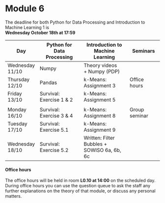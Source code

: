 
# Module 6

The deadline for both Python for Data Processing and Introduction to Machine Learning 1 is<br>**Wednesday October 18th at 17:59**

| Day                | Python for<br>Data Processing | Introduction to<br>Machine Learning      | Seminars          |
|--------------------|-------------------------------|------------------------------------------|-------------------|
| Wednesday<br>11/10 | Numpy                         | Theory videos<br>+ Numpy (PDP)           |                   |
| Thursday<br>12/10  | Pandas                        | k-Means: Assignment 3                    | Office hours      |
| Friday<br>13/10    | Survival: Exercise 1 & 2      | k-Means: Assignment 5                    |                   |
|                    |                               |                                          |                   |
| Monday<br>16/10    | Survival: Exercise 3 & 4      | k-Means: Assignment 8                    | Group seminar     |
| Tuesday<br>17/10   | Survival: Exercise 5.1        | k-Means: Assignment 9                    |                   |
| Wednesday<br>18/10 | Survival: Exercise 5.2        | Written: Filter Bubbles +<br>SOWISO 6a, 6b, 6c |             |



#### Office hours

The office hours will be held in room **L0.10 at 14:00** on the scheduled day. During office hours you can use the question queue to ask the staff any further explanations on the theory of that module, or discuss any personal matters.

